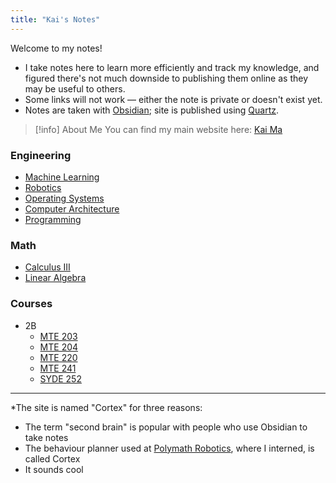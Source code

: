 ```yaml
---
title: "Kai's Notes"
---
```

Welcome to my notes!
- I take notes here to learn more efficiently and track my knowledge, and figured there's not much downside to publishing them online as they may be useful to others. 
- Some links will not work — either the note is private or doesn't exist yet.
- Notes are taken with [Obsidian](https://obsidian.md); site is published using [Quartz](https://quartz.jzhao.xyz).

>[!info] About Me
>You can find my main website here: [Kai Ma](https://k78ma.github.io)

### Engineering
- [Machine Learning](ML/Machine%20Learning.md)
- [Robotics](Robotics/Robotics.md)
- [Operating Systems](OS/Operating%20Systems.md)
- [Computer Architecture](Computer%20Architecture/Computer%20Architecture.md)
- [Programming](Programming/Programming.md)

### Math
- [Calculus III](Calculus/Calculus%20III.md)
- [Linear Algebra](Linear%20Algebra/Linear%20Algebra.md)

### Courses
- 2B
	- [MTE 203](2B/MTE%20203.md)
	- [MTE 204](2B/MTE%20204.md)
	- [MTE 220](2B/MTE%20220.md)
	- [MTE 241](2B/MTE%20241.md)
	- [SYDE 252](2B/SYDE%20252.md)

---
*The site is named "Cortex" for three reasons:
- The term "second brain" is popular with people who use Obsidian to take notes
- The behaviour planner used at [Polymath Robotics](https://polymathrobotics.com/), where I interned, is called Cortex
- It sounds cool
